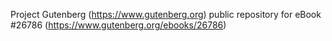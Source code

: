 Project Gutenberg (https://www.gutenberg.org) public repository for eBook #26786 (https://www.gutenberg.org/ebooks/26786)

